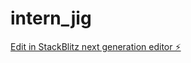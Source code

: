 # intern_jig

[Edit in StackBlitz next generation editor ⚡️](https://stackblitz.com/~/github.com/2102219/intern_jig)